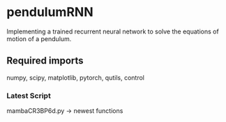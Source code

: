 # pendulumRNN
Implementing a trained recurrent neural network to solve the equations of motion of a pendulum.

## Required imports
numpy, scipy, matplotlib, pytorch, qutils, control

### Latest Script
mambaCR3BP6d.py -> newest functions